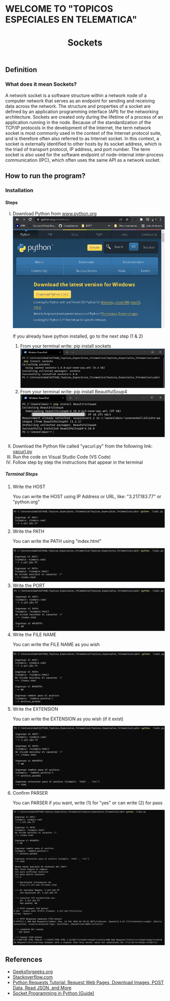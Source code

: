 # WELCOME TO "TOPICOS ESPECIALES EN TELEMATICA"

<!DOCTYPE html>
<html lang="es">
<head>
    <meta charset="UTF-8">
</head>
<body>
    <header>
        <h1>Sockets</h1>
    </header>
    <h2>Definition</h2>
    <h3>What does it mean Sockets?</h3>
    <p>A network socket is a software structure within a network node of a computer network that serves as an endpoint
        for sending and receiving data across the network. The structure and properties of a socket are defined by an
        application programming interface (API) for the networking architecture. Sockets are created only during the
        lifetime of a process of an application running in the node.
        Because of the standardization of the TCP/IP protocols in the development of the Internet, the term network
        socket is most commonly used in the context of the Internet protocol suite, and is therefore often also referred
        to as Internet socket. In this context, a socket is externally identified to other hosts by its socket address,
        which is the triad of transport protocol, IP address, and port number.
        The term socket is also used for the software endpoint of node-internal inter-process communication (IPC), which
        often uses the same API as a network socket.
    </p>
    <h2>How to run the program?</h2>
    <h3>Installation</h3>
    <h4>Steps</h4>
    <ol type="I">
        <li>Download Python from <a href="https://www.python.org/downloads/" target="_blank">www.python.org</a></li>
        <img src="https://github.com/dsolanov/Topicos_Especiales_Telematica/blob/main/img/7_Python.png">
        <p>If you already have python installed, go to the next step (1 & 2)</p>
            <ol type="1">
            <li> From your terminal write: pip install sockets</li>
            <img src="https://github.com/dsolanov/Topicos_Especiales_Telematica/blob/main/img/8_Sockets.png">
            <li> From your terminal write: pip install BeautifulSoup4</li>
            <img src="https://github.com/dsolanov/Topicos_Especiales_Telematica/blob/main/img/9_Bs4.png">
            </ol>
            <br/>
        <li>Download the Python file called "yacurl.py" from the following link: <a
            href="https://github.com/dsolanov/Topicos_Especiales_Telematica/blob/main/lab1.py"
            target="_blank">yacurl.py</a>
        </li>
        <li>Run the code on Visual Studio Code (VS Code)</li>
        <li>Follow step by step the instructions that appear in the terminal</li>
    </ol>
    <h5>Terminal Steps</h5>
    <ol type="square"> 
        <li>Write the HOST</li>
        <p>You can write the HOST using IP Address or URL, like: "3.217.183.77" or "python.org"</p>
        <img src="https://github.com/dsolanov/Topicos_Especiales_Telematica/blob/main/img/1_HOST.png">
        <br/>
        <li> Write the PATH</li>
        <p>You can write the PATH using "index.html"</p>
        <img src="https://github.com/dsolanov/Topicos_Especiales_Telematica/blob/main/img/2_PATH.png">
        <br/>
        <li> Write the PORT</li>
        <img src="https://github.com/dsolanov/Topicos_Especiales_Telematica/blob/main/img/3_PORT.png">
        <br/>
        <li> Write the FILE NAME</li>
        <p>You can write the FILE NAME as you wish</p>
        <img src="https://github.com/dsolanov/Topicos_Especiales_Telematica/blob/main/img/4_FileName.png">
        <br/>
        <li> Write the EXTENSION</li>
        <p>You can write the EXTENSION as you wish (if it exist)</p>
        <img src="https://github.com/dsolanov/Topicos_Especiales_Telematica/blob/main/img/5_EXTENSION.png">
        <br/>
        <li> Confirm PARSER </li>
        <p>You can PARSER if you want, write (1) for "yes" or can write (2) for pass</p>
        <img src="https://github.com/dsolanov/Topicos_Especiales_Telematica/blob/main/img/6_PARSER.png">
        <br/>
    </ol>
    <h2>References</h2>
    <ul type="disc">
        <li><a href="https://www.geeksforgeeks.org/authentication-using-python-requests/?ref=lbp"
                target="_blank">Geeksforgeeks.org</a></li>
        <li><a href="https://stackoverflow.com/questions/60915131/receive-the-body-content-in-the-http-response-in-python"
                target="_blank">Stackoverflow.com</a></li>
        <li><a href="https://www.youtube.com/watch?v=tb8gHvYlCFs&t=217s" target="_blank">Python Requests Tutorial:
                Request Web Pages, Download Images, POST Data, Read JSON, and More</a></li>
        <li><a href="https://realpython.com/python-sockets/" target="_blank">Socket Programming in Python (Guide)</a></li>
    </ul>
</body>
</html>
